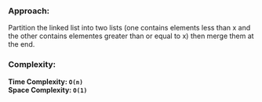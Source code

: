 ### Approach:
Partition the linked list into two lists (one contains elements less than x and the other contains elementes greater than or equal to x) then merge them at the end.
​
### Complexity:
**Time Complexity: `O(n)`**\
**Space Complexity: `O(1)`**